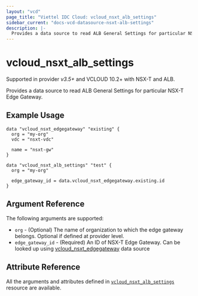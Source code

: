 ```yaml
---
layout: "vcd"
page_title: "Viettel IDC Cloud: vcloud_nsxt_alb_settings"
sidebar_current: "docs-vcd-datasource-nsxt-alb-settings"
description: |-
  Provides a data source to read ALB General Settings for particular NSX-T Edge Gateway.
---
```


# vcloud\_nsxt\_alb\_settings

Supported in provider *v3.5+* and VCLOUD 10.2+ with NSX-T and ALB.

Provides a data source to read ALB General Settings for particular NSX-T Edge Gateway.

## Example Usage

```hcl
data "vcloud_nsxt_edgegateway" "existing" {
  org = "my-org"
  vdc = "nsxt-vdc"

  name = "nsxt-gw"
}

data "vcloud_nsxt_alb_settings" "test" {
  org = "my-org"

  edge_gateway_id = data.vcloud_nsxt_edgegateway.existing.id
}
```

## Argument Reference

The following arguments are supported:

* `org` - (Optional) The name of organization to which the edge gateway belongs. Optional if defined at provider level.
* `edge_gateway_id` - (Required) An ID of NSX-T Edge Gateway. Can be looked up using
  [vcloud_nsxt_edgegateway](/providers/terraform-viettelidc/vcloud/latest/docs/data-sources/nsxt_edgegateway) data source

## Attribute Reference

All the arguments and attributes defined in
[`vcloud_nsxt_alb_settings`](/providers/terraform-viettelidc/vcloud/latest/docs/resources/nsxt_alb_settings) resource are available.
